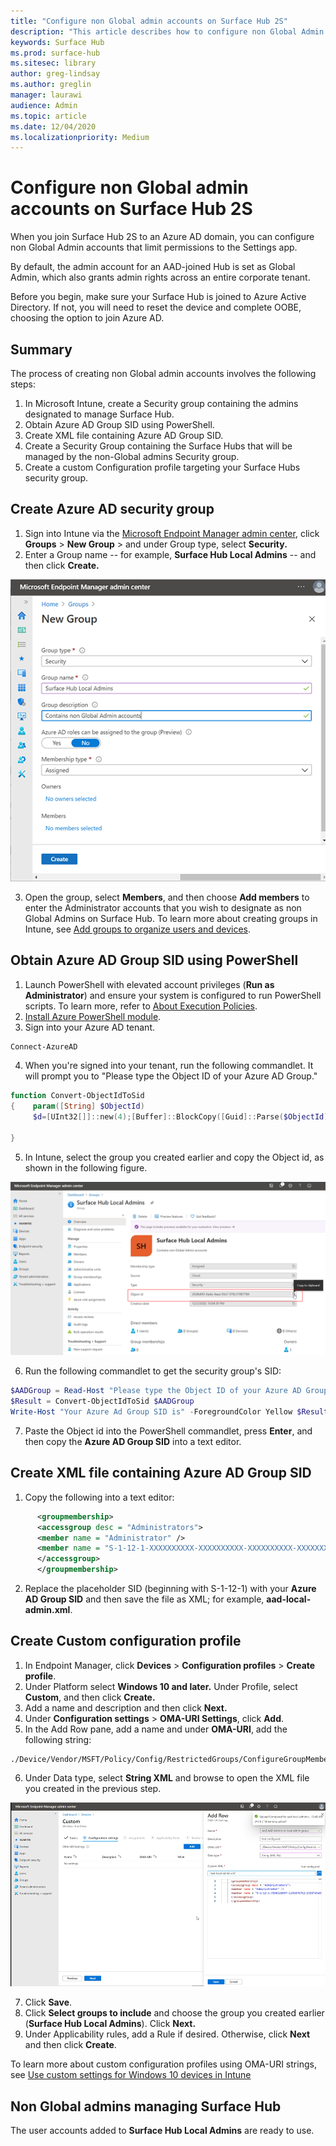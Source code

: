 ```yaml
---
title: "Configure non Global admin accounts on Surface Hub 2S"
description: "This article describes how to configure non Global Admin accounts to manage Surface Hub 2S."
keywords: Surface Hub
ms.prod: surface-hub
ms.sitesec: library
author: greg-lindsay
ms.author: greglin
manager: laurawi
audience: Admin
ms.topic: article
ms.date: 12/04/2020
ms.localizationpriority: Medium
---
```


# Configure non Global admin accounts on Surface Hub 2S

When you join Surface Hub 2S to an Azure AD domain, you can configure non Global Admin accounts that limit permissions to the Settings app. 

By default, the admin account for an AAD-joined Hub is set as Global Admin, which also grants admin rights across an entire corporate tenant. 

Before you begin, make sure your Surface Hub is joined to Azure Active Directory. If not, you will need to reset the device and complete OOBE, choosing the option to join Azure AD.

## Summary 

The process of creating non Global admin accounts involves the following steps: 

1. In Microsoft Intune, create a Security group containing the admins designated to manage Surface Hub.
2. Obtain Azure AD Group SID using PowerShell.
3. Create XML file containing Azure AD Group SID.
4. Create a Security Group containing the Surface Hubs that will be managed by the non-Global admins Security group.
5. Create a custom Configuration profile targeting your Surface Hubs security group.


## Create Azure AD security group 

1. Sign into Intune via the [Microsoft Endpoint Manager admin center](https://go.microsoft.com/fwlink/?linkid=2109431), click **Groups** > **New Group** > and under Group type, select **Security.** 
2. Enter a Group name -- for example, **Surface Hub Local Admins** -- and then click **Create.** 

 ![Create security group](images/sh-create-sec-group.png)

3. Open the group, select **Members**, and then choose **Add members** to enter the Administrator accounts that you wish to designate as non Global Admins on Surface Hub. To learn more about creating groups in Intune, see  [Add groups to organize users and devices](https://docs.microsoft.com/mem/intune/fundamentals/groups-add).

## Obtain Azure AD Group SID using PowerShell

1. Launch PowerShell with elevated account privileges (**Run as Administrator**) and ensure your system is configured to run PowerShell scripts. To learn more, refer to [About Execution Policies](https://docs.microsoft.com/powershell/module/microsoft.powershell.core/about/about_execution_policies?). 
2. [Install Azure PowerShell module](https://docs.microsoft.com/powershell/azure/install-az-ps?view=azps-5.1.0).
3. Sign into your Azure AD tenant.
```powershell
Connect-AzureAD
```

4. When you're signed into your tenant, run the following commandlet. It will prompt you to "Please type the Object ID of your Azure AD Group."

```powershell
function Convert-ObjectIdToSid
{    param([String] $ObjectId)   
     $d=[UInt32[]]::new(4);[Buffer]::BlockCopy([Guid]::Parse($ObjectId).ToByteArray(),0,$d,0,16);"S-1-12-1-$d".Replace(' ','-')
	 
}
```

5. In Intune, select the group you created earlier and copy the Object id, as shown in the following figure. 

 ![Copy Object id of security group](images/sh-objectid.png)

6. Run the following commandlet to get the security group's SID:
```powershell
$AADGroup = Read-Host "Please type the Object ID of your Azure AD Group"
$Result = Convert-ObjectIdToSid $AADGroup
Write-Host "Your Azure Ad Group SID is" -ForegroundColor Yellow $Result
```

7. Paste the Object id into the PowerShell commandlet, press **Enter**, and then copy the **Azure AD Group SID** into a text editor. 

## Create XML file containing Azure AD Group SID

1. Copy the following into a text editor: 

```xml
      <groupmembership>   
	  <accessgroup desc = "Administrators">        
	  <member name = "Administrator" />        
	  <member name = "S-1-12-1-XXXXXXXXXX-XXXXXXXXXX-XXXXXXXXXX-XXXXXXXXXX" />  
	  </accessgroup>
	  </groupmembership>
  ```

2. Replace the placeholder SID (beginning with S-1-12-1) with your **Azure AD Group SID** and then save the file as XML; for example, **aad-local-admin.xml**. 

## Create Custom configuration profile

1. In Endpoint Manager, click **Devices** > **Configuration profiles** > **Create profile**. 
2. Under Platform select **Windows 10 and later.** Under Profile, select **Custom**, and then click **Create.**
3. Add a name and description and then click **Next.**
4. Under **Configuration settings** > **OMA-URI Settings**, click **Add**.
5. In the Add Row pane, add a name and under     **OMA-URI**, add the following  string: 

```OMA-URI
./Device/Vendor/MSFT/Policy/Config/RestrictedGroups/ConfigureGroupMembership
```
6. Under Data type, select **String XML** and browse to open the XML file you created in the previous step. 

 ![upload local admin xml config file](images/sh-local-admin-config.png)

7. Click **Save**.
8. Click **Select groups to include** and choose the group you created earlier (**Surface Hub Local Admins**). Click **Next.**
9. Under Applicability rules, add a Rule if desired. Otherwise, click **Next** and then click **Create**.

To learn more about custom configuration profiles using OMA-URI strings, see [Use custom settings for Windows 10 devices in Intune](https://docs.microsoft.com/mem/intune/configuration/custom-settings-windows-10)


## Non Global admins managing Surface Hub

The user accounts added to **Surface Hub Local Admins** are ready to use. 
